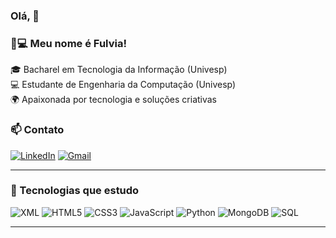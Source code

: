 ### Olá, 👋

### 👩💻 Meu nome é Fulvia!

🎓 Bacharel em Tecnologia da Informação (Univesp)  
💻 Estudante de Engenharia da Computação (Univesp)  
🌍 Apaixonada por tecnologia e soluções criativas

### 📫 Contato
[![LinkedIn](https://img.shields.io/badge/LinkedIn-0A66C2?style=for-the-badge&logo=linkedin&logoColor=white)](https://www.linkedin.com/in/seu-usuario/)
[![Gmail](https://img.shields.io/badge/Gmail-D14836?style=for-the-badge&logo=gmail&logoColor=white)](mailto:fulviastephanie@gmail.com)

---
### 🚀 Tecnologias que estudo

![XML](https://img.shields.io/badge/XML-FF6600?style=for-the-badge&logo=xml&logoColor=white)
![HTML5](https://img.shields.io/badge/HTML5-E34F26?style=for-the-badge&logo=html5&logoColor=white)
![CSS3](https://img.shields.io/badge/CSS3-1572B6?style=for-the-badge&logo=css3&logoColor=white)
![JavaScript](https://img.shields.io/badge/JavaScript-F7DF1E?style=for-the-badge&logo=javascript&logoColor=black)
![Python](https://img.shields.io/badge/Python-3776AB?style=for-the-badge&logo=python&logoColor=white)
![MongoDB](https://img.shields.io/badge/MongoDB-47A248?style=for-the-badge&logo=mongodb&logoColor=white)
![SQL](https://img.shields.io/badge/SQL-003B57?style=for-the-badge&logo=postgresql&logoColor=white)

---
<!--
### 🔭 Projetos em desenvolvimento
- Portfólio pessoal
- Conversor de moedas
- Sistema de cadastro simples (com CRUD)
- Web scraping de notícias



**fulviastephanie/fulviastephanie** is a ✨ _special_ ✨ repository because its `README.md` (this file) appears on your GitHub profile.

Here are some ideas to get you started:

- 🔭 I’m currently working on ...
- 🌱 I’m currently learning ...
- 👯 I’m looking to collaborate on ...
- 🤔 I’m looking for help with ...
- 💬 Ask me about ...
- 📫 How to reach me: ...
- 😄 Pronouns: ...
- ⚡ Fun fact: ...
-->
